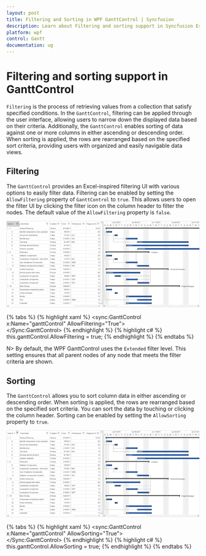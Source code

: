 ```yaml
---
layout: post
title: Filtering and Sorting in WPF GanttControl | Syncfusion
description: Learn about Filtering and sorting support in Syncfusion Essential Studio WPF GanttControl, its elements and more details.
platform: wpf
control: Gantt
documentation: ug
---
```


# Filtering and sorting support in GanttControl
`Filtering` is the process of retrieving values from a collection that satisfy specified conditions. In the `GanttControl`, filtering can be applied through the user interface, allowing users to narrow down the displayed data based on their criteria.
Additionally, the `GanttControl` enables sorting of data against one or more columns in either ascending or descending order. When sorting is applied, the rows are rearranged based on the specified sort criteria, providing users with organized and easily navigable data views.

## Filtering
The `GanttControl` provides an Excel-inspired filtering UI with various options to easily filter data. Filtering can be enabled by setting the `AllowFiltering` property of `GanttControl` to `true`. This allows users to open the filter UI by clicking the filter icon on the column header to filter the nodes. The default value of the `AllowFiltering` property is `false`.

![filtering-in-wpf-gantt-control](Filtering-sorting-images/filtering-in-wpf-gantt-control.gif)

{% tabs %}
{% highlight xaml %}
<sync:GanttControl x:Name="ganttControl" 
                   AllowFiltering="True">           
</Sync:GanttControl>
{% endhighlight %}
{% highlight c# %}
this.ganttControl.AllowFiltering = true;
{% endhighlight  %}
{% endtabs %}

N> By default, the WPF GanttControl uses the `Extended` filter level. This setting ensures that all parent nodes of any node that meets the filter criteria are shown.

## Sorting
The `GanttControl` allows you to sort column data in either ascending or descending order. When sorting is applied, the rows are rearranged based on the specified sort criteria. You can sort the data by touching or clicking the column header. Sorting can be enabled by setting the `AllowSorting` property to `true`.

![sorting-in-wpf-gantt-control](Filtering-sorting-images/sorting-in-wpf-gantt-control.gif)

{% tabs %}
{% highlight xaml %}
<sync:GanttControl x:Name="ganttControl"
                   AllowSorting="True">          
</Sync:GanttControl>
{% endhighlight %}
{% highlight c# %}
this.ganttControl.AllowSorting = true;
{% endhighlight  %}
{% endtabs %}